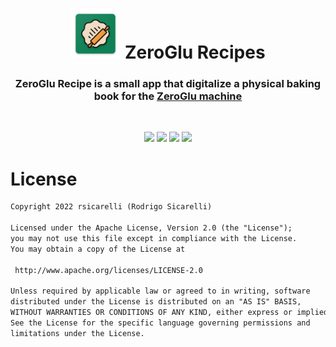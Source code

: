 <h1 align="center">
<img width="80" src="app/src/main/res/mipmap-xxxhdpi/ic_launcher.png">
ZeroGlu Recipes
</h1>
<h3 align="center">ZeroGlu Recipe is a small app that digitalize a physical baking book for the <a href="https://www.imetec.com/it/macchina-del-pane-imetec-zero-glu-pro.html "ZeroGlu machine">ZeroGlu machine</a></h3><br>

<p align="center">
<img src="previews/preview0.gif" width="270"/>
<img width="300" src="previews/loading.gif">
<img width="300" src="previews/filter.gif">
<img width="300" src="previews/details.gif">
</p>

# License
```xml
Copyright 2022 rsicarelli (Rodrigo Sicarelli)

Licensed under the Apache License, Version 2.0 (the "License");
you may not use this file except in compliance with the License.
You may obtain a copy of the License at

 http://www.apache.org/licenses/LICENSE-2.0

Unless required by applicable law or agreed to in writing, software
distributed under the License is distributed on an "AS IS" BASIS,
WITHOUT WARRANTIES OR CONDITIONS OF ANY KIND, either express or implied.
See the License for the specific language governing permissions and
limitations under the License.
```
